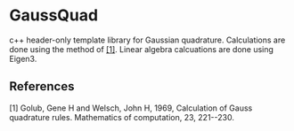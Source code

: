 # GaussQuad


c++ header-only template library for Gaussian quadrature. Calculations are done using the method of  [[1]](#1). Linear algebra calcuations are done using Eigen3.

## References
<a id="1">[1]</a> 
Golub, Gene H and Welsch, John H, 1969, 
Calculation of Gauss quadrature rules. 
Mathematics of computation, 23, 221--230.



